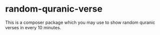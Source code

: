 # random-quranic-verse
This is a composer package which you may use to show random quranic verses in every 10 minutes.
